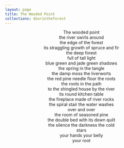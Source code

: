 ```yaml
---
layout: page
title: The Wooded Point
collections: doorintheforest
---
```


<p style="text-align:center;">The wooded point<br>
the river swirls around<br>
the edge of the forest<br>
its straggling growth of spruce and fir<br>
the deep forest<br>
full of tall light<br>
blue green and jade green shadows<br>
the spring in the tangle<br>
the damp moss the liverworts<br>
the red pine needle floor the roots<br>
the roots in the path<br>
to the shingled house by the river<br>
its round kitchen table<br>
the fireplace made of river rocks<br>
the spiral stair the water washes<br>
over and over<br>
the room of seasoned pine<br>
the double bed with its down quilt<br>
the silence the darkness the cold<br>
stars<br>
your hands your belly<br>
your root</p>
